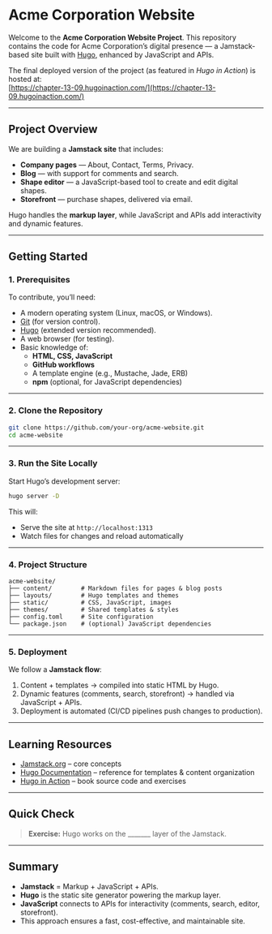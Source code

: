 # Acme Corporation Website  

Welcome to the **Acme Corporation Website Project**. This repository contains the code for Acme Corporation’s digital presence — a Jamstack-based site built with [Hugo](https://gohugo.io/), enhanced by JavaScript and APIs.  

The final deployed version of the project (as featured in *Hugo in Action*) is hosted at:  
[https://chapter-13-09.hugoinaction.com/](https://chapter-13-09.hugoinaction.com/)  

---

## Project Overview  

We are building a **Jamstack site** that includes:  
- **Company pages** — About, Contact, Terms, Privacy.  
- **Blog** — with support for comments and search.  
- **Shape editor** — a JavaScript-based tool to create and edit digital shapes.  
- **Storefront** — purchase shapes, delivered via email.  

Hugo handles the **markup layer**, while JavaScript and APIs add interactivity and dynamic features.  

---

## Getting Started  

### 1. Prerequisites  

To contribute, you’ll need:  
- A modern operating system (Linux, macOS, or Windows).  
- [Git](https://git-scm.com/) (for version control).  
- [Hugo](https://gohugo.io/getting-started/installing/) (extended version recommended).  
- A web browser (for testing).  
- Basic knowledge of:  
  - **HTML, CSS, JavaScript**  
  - **GitHub workflows**  
  - A template engine (e.g., Mustache, Jade, ERB)  
  - **npm** (optional, for JavaScript dependencies)  

---

### 2. Clone the Repository  

```bash
git clone https://github.com/your-org/acme-website.git
cd acme-website
```

---

### 3. Run the Site Locally  

Start Hugo’s development server:  

```bash
hugo server -D
```

This will:  
- Serve the site at `http://localhost:1313`  
- Watch files for changes and reload automatically  

---

### 4. Project Structure  

```
acme-website/
├── content/        # Markdown files for pages & blog posts
├── layouts/        # Hugo templates and themes
├── static/         # CSS, JavaScript, images
├── themes/         # Shared templates & styles
├── config.toml     # Site configuration
└── package.json    # (optional) JavaScript dependencies
```

---

### 5. Deployment  

We follow a **Jamstack flow**:  
1. Content + templates → compiled into static HTML by Hugo.  
2. Dynamic features (comments, search, storefront) → handled via JavaScript + APIs.  
3. Deployment is automated (CI/CD pipelines push changes to production).  

---

## Learning Resources  

- [Jamstack.org](https://jamstack.org/) – core concepts  
- [Hugo Documentation](https://gohugo.io/documentation/) – reference for templates & content organization  
- [Hugo in Action](https://hugoinaction.com) – book source code and exercises  

---

## Quick Check  

> **Exercise:** Hugo works on the _______ layer of the Jamstack.  

---

## Summary  

- **Jamstack** = Markup + JavaScript + APIs.  
- **Hugo** is the static site generator powering the markup layer.  
- **JavaScript** connects to APIs for interactivity (comments, search, editor, storefront).  
- This approach ensures a fast, cost-effective, and maintainable site.  